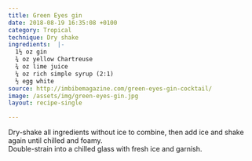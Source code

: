 ```yaml
---
title: Green Eyes gin
date: 2018-08-19 16:35:08 +0100
category: Tropical
technique: Dry shake
ingredients:  |-
  1½ oz gin
  ¾ oz yellow Chartreuse
  ¾ oz lime juice
  ¼ oz rich simple syrup (2:1)
  ½ egg white
source: http://imbibemagazine.com/green-eyes-gin-cocktail/
image: /assets/img/green-eyes-gin.jpg
layout: recipe-single

---
```

Dry-shake all ingredients without ice to combine, then add ice and shake again until chilled and foamy.  
Double-strain into a chilled glass with fresh ice and garnish.
